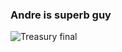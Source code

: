 ### Andre is superb guy 
![Treasury final](https://user-images.githubusercontent.com/73400593/159740670-a25a0fde-5679-4735-8072-6d79236b8503.png)
